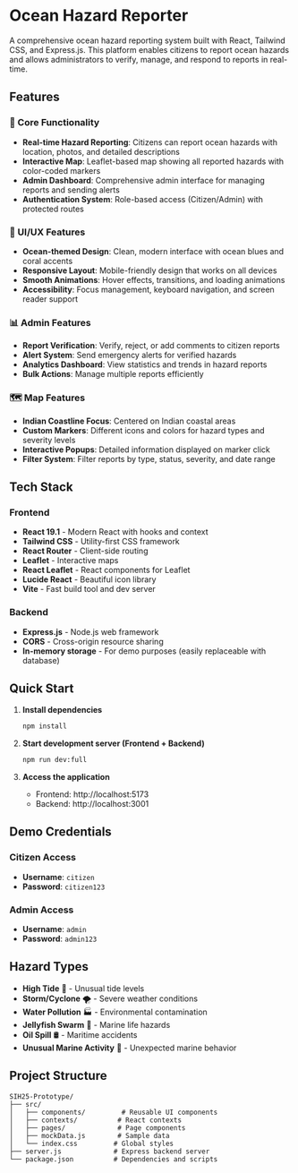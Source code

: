 # Ocean Hazard Reporter

A comprehensive ocean hazard reporting system built with React, Tailwind CSS, and Express.js. This platform enables citizens to report ocean hazards and allows administrators to verify, manage, and respond to reports in real-time.

## Features

### 🌊 Core Functionality
- **Real-time Hazard Reporting**: Citizens can report ocean hazards with location, photos, and detailed descriptions
- **Interactive Map**: Leaflet-based map showing all reported hazards with color-coded markers
- **Admin Dashboard**: Comprehensive admin interface for managing reports and sending alerts
- **Authentication System**: Role-based access (Citizen/Admin) with protected routes

### 🎨 UI/UX Features
- **Ocean-themed Design**: Clean, modern interface with ocean blues and coral accents
- **Responsive Layout**: Mobile-friendly design that works on all devices
- **Smooth Animations**: Hover effects, transitions, and loading animations
- **Accessibility**: Focus management, keyboard navigation, and screen reader support

### 📊 Admin Features
- **Report Verification**: Verify, reject, or add comments to citizen reports
- **Alert System**: Send emergency alerts for verified hazards
- **Analytics Dashboard**: View statistics and trends in hazard reports
- **Bulk Actions**: Manage multiple reports efficiently

### 🗺️ Map Features
- **Indian Coastline Focus**: Centered on Indian coastal areas
- **Custom Markers**: Different icons and colors for hazard types and severity levels
- **Interactive Popups**: Detailed information displayed on marker click
- **Filter System**: Filter reports by type, status, severity, and date range

## Tech Stack

### Frontend
- **React 19.1** - Modern React with hooks and context
- **Tailwind CSS** - Utility-first CSS framework
- **React Router** - Client-side routing
- **Leaflet** - Interactive maps
- **React Leaflet** - React components for Leaflet
- **Lucide React** - Beautiful icon library
- **Vite** - Fast build tool and dev server

### Backend
- **Express.js** - Node.js web framework
- **CORS** - Cross-origin resource sharing
- **In-memory storage** - For demo purposes (easily replaceable with database)

## Quick Start

1. **Install dependencies**
   ```bash
   npm install
   ```

2. **Start development server (Frontend + Backend)**
   ```bash
   npm run dev:full
   ```

3. **Access the application**
   - Frontend: http://localhost:5173
   - Backend: http://localhost:3001

## Demo Credentials

### Citizen Access
- **Username**: `citizen`
- **Password**: `citizen123`

### Admin Access
- **Username**: `admin`
- **Password**: `admin123`

## Hazard Types

- **High Tide** 🌊 - Unusual tide levels
- **Storm/Cyclone** 🌪️ - Severe weather conditions
- **Water Pollution** 🏭 - Environmental contamination
- **Jellyfish Swarm** 🪼 - Marine life hazards
- **Oil Spill** 🛢️ - Maritime accidents
- **Unusual Marine Activity** 🐋 - Unexpected marine behavior

## Project Structure

```
SIH25-Prototype/
├── src/
│   ├── components/         # Reusable UI components
│   ├── contexts/          # React contexts
│   ├── pages/             # Page components
│   ├── mockData.js        # Sample data
│   └── index.css         # Global styles
├── server.js             # Express backend server
└── package.json          # Dependencies and scripts
```
